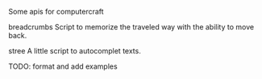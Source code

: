 Some apis for computercraft

breadcrumbs
Script to memorize the traveled way with the ability to move back.

stree
A little script to autocomplet texts.










TODO: format and add examples
